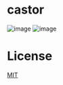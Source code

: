 # castor

![image](https://github.com/user-attachments/assets/3db47cbc-44df-47a3-95f9-a5e8694652d1)
![image](https://github.com/user-attachments/assets/eb8e0123-a67b-49e0-99a9-b2f982d7d2f2)


# License
[MIT](./LICENSE)
